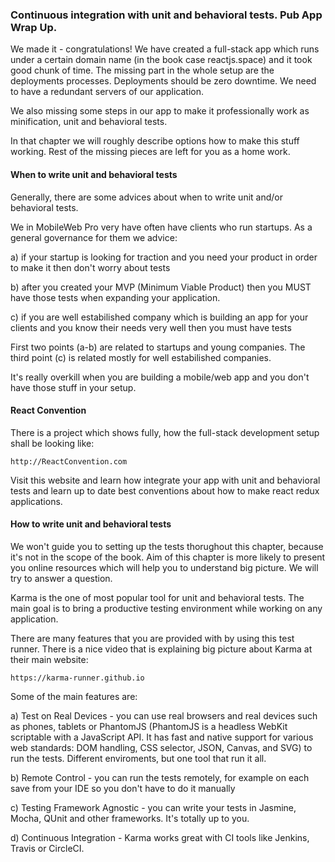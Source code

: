 ### Continuous integration with unit and behavioral tests. Pub App Wrap Up.

We made it - congratulations! We have created a full-stack app which runs under a certain domain name (in the book case reactjs.space) and it took good chunk of time. The missing part in the whole setup are the deployments processes. Deployments should be zero downtime. We need to have a redundant servers of our application. 

We also missing some steps in our app to make it professionally work as minification, unit and behavioral tests.

In that chapter we will roughly describe options how to make this stuff working. Rest of the missing pieces are left for you as a home work.

#### When to write unit and behavioral tests

Generally, there are some advices about when to write unit and/or behavioral tests. 

We in MobileWeb Pro very have often have clients who run startups. As a general governance for them we advice:

a) if your startup is looking for traction and you need your product in order to make it then don't worry about tests

b) after you created your MVP (Minimum Viable Product) then you MUST have those tests when expanding your application. 

c) if you are well estabilished company which is building an app for your clients and you know their needs very well then you must have tests

First two points (a-b) are related to startups and young companies. The third point (c) is related mostly for well estabilished companies.

It's really overkill when you are building a mobile/web app and you don't have those stuff in your setup.

#### React Convention 

There is a project which shows fully, how the full-stack development setup shall be looking like:

```
http://ReactConvention.com
```

Visit this website and learn how integrate your app with unit and behavioral tests and learn up to date best conventions about how to make react redux applications.

#### How to write unit and behavioral tests

We won't guide you to setting up the tests thorughout this chapter, because it's not in the scope of the book. Aim of this chapter is more likely to present you online resources which will help you to understand big picture. We will try to answer a question.

Karma is the one of most popular tool for unit and behavioral tests. The main goal is to bring a productive testing environment while working on any application.

There are many features that you are provided with by using this test runner. There is a nice video that is explaining big picture about Karma at their main website:
```
https://karma-runner.github.io
```

Some of the main features are:

a) Test on Real Devices - you can use real browsers and real devices such as phones, tablets or PhantomJS (PhantomJS is a headless WebKit scriptable with a JavaScript API. It has fast and native support for various web standards: DOM handling, CSS selector, JSON, Canvas, and SVG) to run the tests. Different enviroments, but one tool that run it all.

b) Remote Control - you can run the tests remotely, for example on each save from your IDE so you don't have to do it manually

c) Testing Framework Agnostic - you can write your tests  in Jasmine, Mocha, QUnit and other frameworks. It's totally up to you.

d) Continuous Integration - Karma works great with CI tools like Jenkins, Travis or CircleCI.








